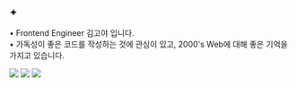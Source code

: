 





### ✦ 

<p>
• Frontend Engineer 김고야 입니다. <br/>
• 가독성이 좋은 코드를 작성하는 것에 관심이 있고, 2000's Web에 대해 좋은 기억을 가지고 있습니다.
</p>
<p>
<img src="https://img.shields.io/badge/JavaScript-F7DF1E?style=flat&logo=JavaScript&logoColor=000000"/> 
<img src="https://img.shields.io/badge/React-61DAFB?style=flat&logo=React&logoColor=2C3454"/> 
<img src="https://img.shields.io/badge/Next.js-c0c0c0?style=flat&logo=Nextdotjs&logoColor=000000"/>
</p>


